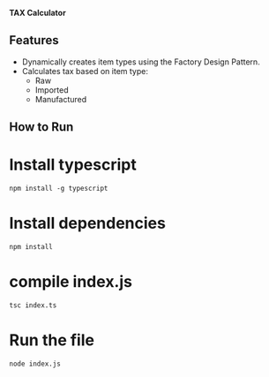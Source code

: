 
**TAX Calculator**

## Features
- Dynamically creates item types using the Factory Design Pattern.
- Calculates tax based on item type:
   - Raw
   - Imported
   - Manufactured
 
##  How to Run
  # Install typescript
    npm install -g typescript
  # Install dependencies
    npm install
  # compile index.js
    tsc index.ts
  # Run the file 
    node index.js
